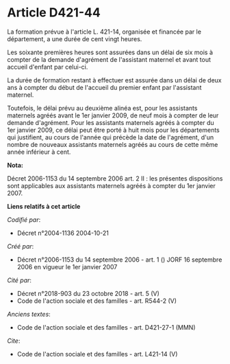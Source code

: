 # Article D421-44

La formation prévue à l'article L. 421-14, organisée et financée par le département, a une durée de cent vingt heures. 

Les soixante premières heures sont assurées dans un délai de six mois à compter de la demande d'agrément de l'assistant
maternel et avant tout accueil d'enfant par celui-ci. 

La durée de formation restant à effectuer est assurée dans un délai de deux ans à compter du début de l'accueil du premier
enfant par l'assistant maternel. 

Toutefois, le délai prévu au deuxième alinéa est, pour les assistants maternels agréés avant le 1er janvier 2009, de neuf
mois à compter de leur demande d'agrément. Pour les assistants maternels agréés à compter du 1er janvier 2009, ce délai peut
être porté à huit mois pour les départements qui justifient, au cours de l'année qui précède la date de l'agrément, d'un
nombre de nouveaux assistants maternels agréés au cours de cette même année inférieur à cent.

**Nota:**

Décret 2006-1153 du 14 septembre 2006 art. 2 II : les présentes dispositions sont applicables aux assistants maternels agréés
à compter du 1er janvier 2007.

**Liens relatifs à cet article**

_Codifié par_:

  - Décret n°2004-1136 2004-10-21

_Créé par_:

  - Décret n°2006-1153 du 14 septembre 2006 - art. 1 () JORF 16 septembre 2006 en vigueur le 1er janvier 2007

_Cité par_:

  - Décret n°2018-903 du 23 octobre 2018 - art. 5 (V)
  - Code de l'action sociale et des familles - art. R544-2 (V)

_Anciens textes_:

  - Code de l'action sociale et des familles - art. D421-27-1 (MMN)

_Cite_:

  - Code de l'action sociale et des familles - art. L421-14 (V)
